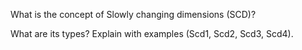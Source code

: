 What is the concept of Slowly changing dimensions (SCD)?

What are its types?
Explain with examples (Scd1, Scd2, Scd3, Scd4).

